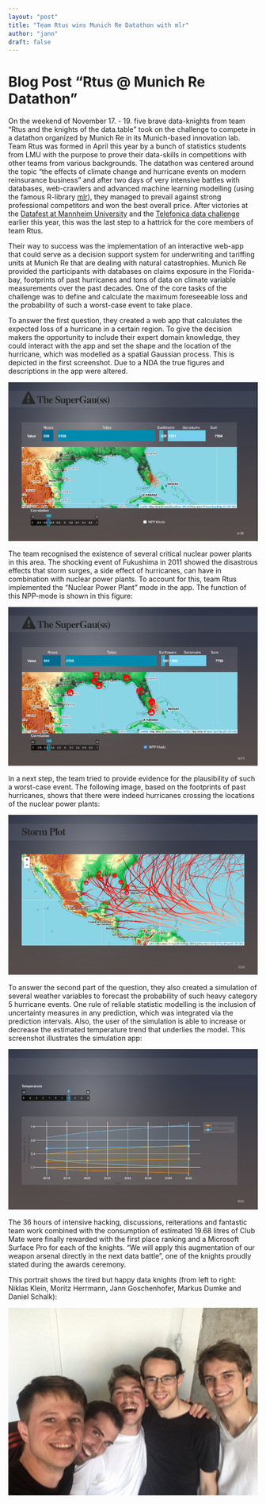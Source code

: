 ```yaml
---
layout: "post"
title: "Team Rtus wins Munich Re Datathon with mlr"
author: "jann"
draft: false
---
```






# Blog Post “Rtus @ Munich Re Datathon”

On the weekend of November 17. - 19. five brave data-knights from team “Rtus and the knights of the data.table” took on the challenge to compete in a datathon organized by Munich Re in its Munich-based innovation lab. Team Rtus was formed in April this year by a bunch of statistics students from LMU with the purpose to prove their data-skills in competitions with other teams from various backgrounds. The datathon was centered around the topic “the effects of climate change and hurricane events on modern reinsurance business” and after two days of very intensive battles with databases, web-crawlers and advanced machine learning modelling (using the famous R-library [mlr](http://mlr-org.github.io/mlr-tutorial/release/html/)), they managed to prevail against strong professional competitors and won the best overall price. After victories at the [Datafest at Mannheim University](https://hiwissml.github.io/datafest2017.github.io/) and the [Telefonica data challenge](https://www.tefdatachallenge.com/) earlier this year, this was the last step to a hattrick for the core members of team Rtus. 

<!--more-->

Their way to success was the implementation of an interactive web-app that could serve as a decision support system for underwriting and tariffing units at Munich Re that are dealing with natural catastrophies. Munich Re provided the participants with databases on claims exposure in the Florida-bay, footprints of past hurricanes and tons of data on climate variable measurements over the past decades. One of the core tasks of the challenge was to define and calculate the maximum foreseeable loss and the probability of such a worst-case event to take place. 

To answer the first question, they created a web app that calculates the expected loss of a hurricane in a certain region. To give the decision makers the opportunity to include their expert domain knowledge, they could interact with the app and set the shape and the location of the hurricane, which was modelled as a spatial Gaussian process. This is depicted in the first screenshot. Due to a NDA the true figures and descriptions in the app were altered.

![Super Gauss App in normal mode.](../images/2017-12-14-Team-Rtus-wins-MunichRe-Datathon/max_nonpp.png)


The team recognised the existence of several critical nuclear power plants in this area. The shocking event of Fukushima in 2011 showed the disastrous effects that storm surges, a side effect of hurricanes, can have in combination with nuclear power plants. To account for this, team Rtus implemented the “Nuclear Power Plant” mode in the app. The function of this NPP-mode is shown in this figure: 

![Super Gauss App in Nuclear Power Plant mode.](../images/2017-12-14-Team-Rtus-wins-MunichRe-Datathon/max_npp.png)


In a next step, the team tried to provide evidence for the plausibility of such a worst-case event. The following image, based on the footprints of past hurricanes, shows that there were indeed hurricanes crossing the locations of the nuclear power plants:

![Storm plot to proove plausibility of the worst case.](../images/2017-12-14-Team-Rtus-wins-MunichRe-Datathon/storm.png)

To answer the second part of the question, they also created a simulation of several weather variables to forecast the probability of such heavy category 5 hurricane events. One rule of reliable statistic modelling is the inclusion of uncertainty measures in any prediction, which was integrated via the prediction intervals. Also, the user of the simulation is able to increase or decrease the estimated temperature trend that underlies the model. This screenshot illustrates the simulation app: 

![Simulation of probability of heavy hurricanes to occur.](../images/2017-12-14-Team-Rtus-wins-MunichRe-Datathon/sim.png)



The 36 hours of intensive hacking, discussions, reiterations and fantastic team work combined with the consumption of estimated 19.68 litres of Club Mate were finally rewarded with the first place ranking and a Microsoft Surface Pro for each of the knights. “We will apply this augmentation of our weapon arsenal directly in the next data battle”, one of the knights proudly stated during the awards ceremony. 

This portrait shows the tired but happy data knights (from left to right: Niklas Klein, Moritz Herrmann, Jann Goschenhofer, Markus Dumke and Daniel Schalk):

![The succesfull team from left to right: Niklas Klein, Moritz Herrmann, Jann Goschenhofer, Markus Dumke and Daniel Schalk.](../images/2017-12-14-Team-Rtus-wins-MunichRe-Datathon/knights.jpg)


